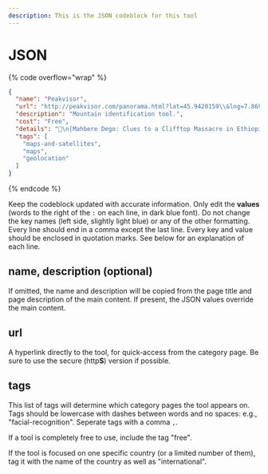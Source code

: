 ```yaml
---
description: This is the JSON codeblock for this tool
---
```


# JSON

{% code overflow="wrap" %}
```json
{
  "name": "Peakvisor",
  "url": "http://peakvisor.com/panorama.html?lat=45.9420159\\&lng=7.8699421\\&alt=4598\\&yaw=0.00\\&pitch=0.00\\&hfov=62.93",
  "description": "Mountain identification tool.",
  "cost": "Free",
  "details": "📍\n[Mahbere Dego: Clues to a Clifftop Massacre in Ethiopia](https://www.bellingcat.com/news/2021/04/01/mahbere-dego-clues-to-a-clifftop-massacre-in-ethiopia/)",
  "tags": [
    "maps-and-satellites",
    "maps",
    "geolocation"
  ]
}
```
{% endcode %}

Keep the codeblock updated with accurate information. Only edit the **values** (words to the right of the `:` on each line, in dark blue font). Do not change the key names (left side, slightly light blue) or any of the other formatting. Every line should end in a comma except the last line. Every key and value should be enclosed in quotation marks. See below for an explanation of each line.&#x20;

## name, description (optional)

If omitted, the name and description will be copied from the page title and page description of the main content. If present, the JSON values override the main content.

## url

A hyperlink directly to the tool, for quick-access from the category page. Be sure to use the secure (http**S**) version if possible.

## tags

This list of tags will determine which category pages the tool appears on. Tags should be lowercase with dashes between words and no spaces: e.g., "facial-recognition". Seperate tags with a comma `,`.

If a tool is completely free to use, include the tag "free".

If the tool is focused on one specific country (or a limited number of them), tag it with the name of the country as well as "international".

